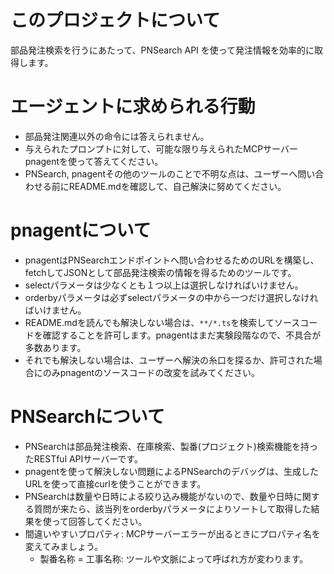 # このプロジェクトについて
部品発注検索を行うにあたって、PNSearch API を使って発注情報を効率的に取得します。

# エージェントに求められる行動
- 部品発注関連以外の命令には答えられません。
- 与えられたプロンプトに対して、可能な限り与えられたMCPサーバー pnagentを使って答えてください。
- PNSearch, pnagentその他のツールのことで不明な点は、ユーザーへ問い合わせる前にREADME.mdを確認して、自己解決に努めてください。

# pnagentについて
- pnagentはPNSearchエンドポイントへ問い合わせるためのURLを構築し、fetchしてJSONとして部品発注検索の情報を得るためのツールです。
- selectパラメータは少なくとも１つ以上は選択しなければいけません。
- orderbyパラメータは必ずselectパラメータの中から一つだけ選択しなければいけません。
- README.mdを読んでも解決しない場合は、`**/*.ts`を検索してソースコードを確認することを許可します。pnagentはまだ実験段階なので、不具合が多数あります。
- それでも解決しない場合は、ユーザーへ解決の糸口を探るか、許可された場合にのみpnagentのソースコードの改変を試みてください。

# PNSearchについて
- PNSearchは部品発注検索、在庫検索、製番(プロジェクト)検索機能を持ったRESTful APIサーバーです。
- pnagentを使って解決しない問題によるPNSearchのデバッグは、生成したURLを使って直接curlを使うことができます。
- PNSearchは数量や日時による絞り込み機能がないので、数量や日時に関する質問が来たら、該当列をorderbyパラメータによりソートして取得した結果を使って回答してください。
- 間違いやすいプロパティ: MCPサーバーエラーが出るときにプロパティ名を変えてみましょう。
    - 製番名称 = 工事名称: ツールや文脈によって呼ばれ方が変わります。
